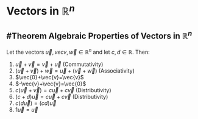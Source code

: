# Vectors in $\mathbb{R}^{n}$

## \#Theorem Algebraic Properties of Vectors in $\mathbb{R}^n$

Let the vectors $\vec{u},vec{v},\vec{w}\in\mathbb{R}^{n}$ and let $c,d\in\mathbb{R}$. Then:

1. $\vec{u}+\vec{v}=\vec{v}+\vec{u}$ (Commutativity)
1. $(\vec{u}+\vec{v})+\vec{w}=\vec{u}+(\vec{v}+\vec{w})$ (Associativity)
1. $\vec{0}+\vec{v}=\vec{v}$ 
1. $-\vec{v}+\vec{v}=\vec{0}$
1. $c(\vec{u}+\vec{v})=c\vec{u}+c\vec{v}$ (Distributivity)
1. $(c+d)\vec{u}=c\vec{u}+c\vec{v}$ (Distributivity)
1. $c(d\vec{u})=(cd)\vec{u}$
1. $1\vec{u}=\vec{u}$
